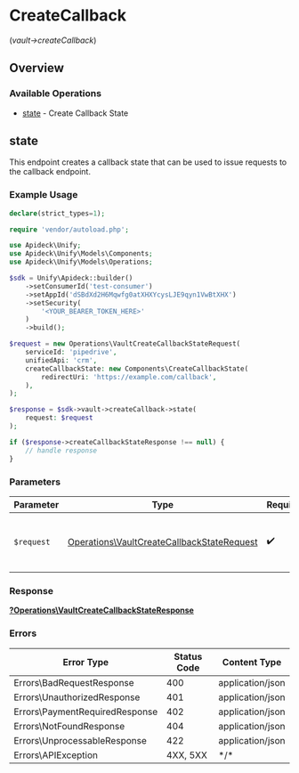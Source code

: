 # CreateCallback
(*vault->createCallback*)

## Overview

### Available Operations

* [state](#state) - Create Callback State

## state

This endpoint creates a callback state that can be used to issue requests to the callback endpoint.


### Example Usage

<!-- UsageSnippet language="php" operationID="vault.createCallbackState" method="post" path="/vault/connections/{unified_api}/{service_id}/callback-state" -->
```php
declare(strict_types=1);

require 'vendor/autoload.php';

use Apideck\Unify;
use Apideck\Unify\Models\Components;
use Apideck\Unify\Models\Operations;

$sdk = Unify\Apideck::builder()
    ->setConsumerId('test-consumer')
    ->setAppId('dSBdXd2H6Mqwfg0atXHXYcysLJE9qyn1VwBtXHX')
    ->setSecurity(
        '<YOUR_BEARER_TOKEN_HERE>'
    )
    ->build();

$request = new Operations\VaultCreateCallbackStateRequest(
    serviceId: 'pipedrive',
    unifiedApi: 'crm',
    createCallbackState: new Components\CreateCallbackState(
        redirectUri: 'https://example.com/callback',
    ),
);

$response = $sdk->vault->createCallback->state(
    request: $request
);

if ($response->createCallbackStateResponse !== null) {
    // handle response
}
```

### Parameters

| Parameter                                                                                                | Type                                                                                                     | Required                                                                                                 | Description                                                                                              |
| -------------------------------------------------------------------------------------------------------- | -------------------------------------------------------------------------------------------------------- | -------------------------------------------------------------------------------------------------------- | -------------------------------------------------------------------------------------------------------- |
| `$request`                                                                                               | [Operations\VaultCreateCallbackStateRequest](../../Models/Operations/VaultCreateCallbackStateRequest.md) | :heavy_check_mark:                                                                                       | The request object to use for the request.                                                               |

### Response

**[?Operations\VaultCreateCallbackStateResponse](../../Models/Operations/VaultCreateCallbackStateResponse.md)**

### Errors

| Error Type                     | Status Code                    | Content Type                   |
| ------------------------------ | ------------------------------ | ------------------------------ |
| Errors\BadRequestResponse      | 400                            | application/json               |
| Errors\UnauthorizedResponse    | 401                            | application/json               |
| Errors\PaymentRequiredResponse | 402                            | application/json               |
| Errors\NotFoundResponse        | 404                            | application/json               |
| Errors\UnprocessableResponse   | 422                            | application/json               |
| Errors\APIException            | 4XX, 5XX                       | \*/\*                          |